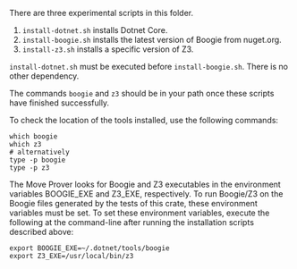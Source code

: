 There are three experimental scripts in this folder.
1. `install-dotnet.sh` installs Dotnet Core.
2. `install-boogie.sh` installs the latest version of Boogie from nuget.org.
3. `install-z3.sh` installs a specific version of Z3.

`install-dotnet.sh` must be executed before `install-boogie.sh`.  There is no other dependency.

The commands `boogie` and `z3` should be in your path once these scripts have finished successfully.

To check the location of the tools installed, use the following commands:
```
which boogie
which z3
# alternatively
type -p boogie
type -p z3
```

The Move Prover looks for Boogie and Z3 executables in the environment variables BOOGIE_EXE
and Z3_EXE, respectively.  To run Boogie/Z3 on the Boogie files generated by the tests of
this crate, these environment variables must be set.  To set these environment variables,
execute the following at the command-line after running the installation scripts described
above:
```
export BOOGIE_EXE=~/.dotnet/tools/boogie
export Z3_EXE=/usr/local/bin/z3
```
